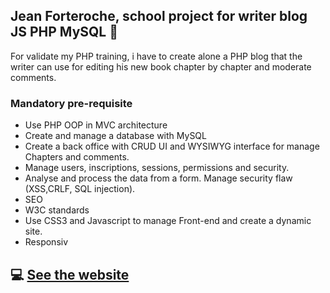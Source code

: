 
## Jean Forteroche, school project for writer blog JS PHP MySQL :open_book:
For validate my PHP training, i have to create alone a PHP blog that the writer can use for editing his new book chapter by chapter and moderate comments.

### Mandatory pre-requisite
* Use PHP OOP in MVC architecture
* Create and manage a database with MySQL
* Create a back office with CRUD UI and WYSIWYG interface for manage Chapters and comments.
* Manage users, inscriptions, sessions, permissions and security.
* Analyse and process the data from a form. Manage security flaw (XSS,CRLF, SQL injection).
* SEO
* W3C standards
* Use CSS3 and Javascript to manage Front-end and create a dynamic site.
* Responsiv

## :computer: [See the website](https://celiagaudin.fr/jeanForteroche/home)
